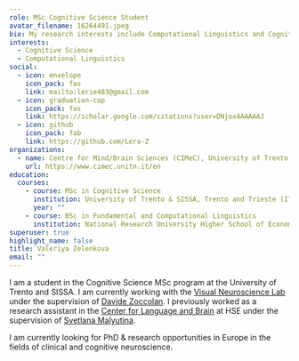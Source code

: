 ```yaml
---
role: MSc Cognitive Science Student
avatar_filename: 16264491.jpeg
bio: My research interests include Computational Linguistics and Cognitive Science. Currently looking for PhD opportunities in Europe.
interests:
  - Cognitive Science
  - Computational Linguistics
social:
  - icon: envelope
    icon_pack: fas
    link: mailto:lerie483@gmail.com
  - icon: graduation-cap
    icon_pack: fas
    link: https://scholar.google.com/citations?user=DNjox4AAAAAJ
  - icon: github
    icon_pack: fab
    link: https://github.com/Lera-Z
organizations:
  - name: Centre for Mind/Brain Sciences (CIMeC), University of Trento
    url: https://www.cimec.unitn.it/en
education:
  courses:
    - course: MSc in Cognitive Science
      institution: University of Trento & SISSA, Trento and Trieste (IT), exp. 2021
      year: ""
    - course: BSc in Fundamental and Computational Linguistics
      institution: National Research University Higher School of Economics, Moscow (RU), 2017
superuser: true
highlight_name: false
title: Valeriya Zelenkova
email: ""
---
```

I am a student in the Cognitive Science MSc program at the University of Trento and SISSA. I am currently working with the [Visual Neuroscience Lab](https://people.sissa.it/~zoccolan/VisionLab/Home.html) under the supervision of [Davide Zoccolan](https://people.sissa.it/~zoccolan/VisionLab/Personnel.html). I previously worked as a research assistant in the [Center for Language and Brain](https://www.hse.ru/en/neuroling/) at HSE under the supervision of [Svetlana Malyutina](https://www.hse.ru/en/staff/malyutina). 
<br/>

I am currently looking for PhD & research opportunities in Europe in the fields of clinical and cognitive neuroscience.
